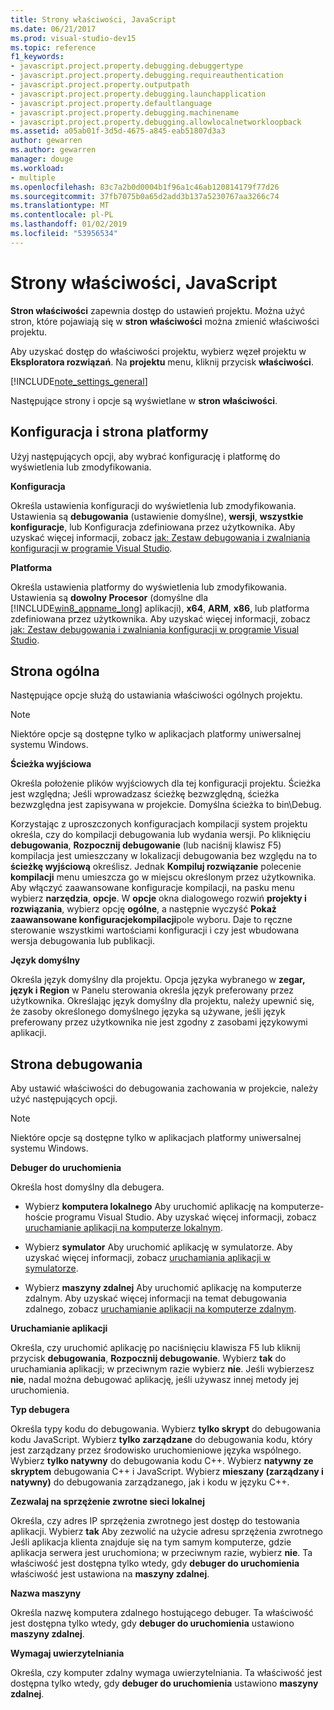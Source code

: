 ```yaml
---
title: Strony właściwości, JavaScript
ms.date: 06/21/2017
ms.prod: visual-studio-dev15
ms.topic: reference
f1_keywords:
- javascript.project.property.debugging.debuggertype
- javascript.project.property.debugging.requireauthentication
- javascript.project.property.outputpath
- javascript.project.property.debugging.launchapplication
- javascript.project.property.defaultlanguage
- javascript.project.property.debugging.machinename
- javascript.project.property.debugging.allowlocalnetworkloopback
ms.assetid: a05ab01f-3d5d-4675-a845-eab51807d3a3
author: gewarren
ms.author: gewarren
manager: douge
ms.workload:
- multiple
ms.openlocfilehash: 83c7a2b0d0004b1f96a1c46ab120814179f77d26
ms.sourcegitcommit: 37fb7075b0a65d2add3b137a5230767aa3266c74
ms.translationtype: MT
ms.contentlocale: pl-PL
ms.lasthandoff: 01/02/2019
ms.locfileid: "53956534"
---
```

# <a name="property-pages-javascript"></a>Strony właściwości, JavaScript
**Stron właściwości** zapewnia dostęp do ustawień projektu. Można użyć stron, które pojawiają się w **stron właściwości** można zmienić właściwości projektu.

Aby uzyskać dostęp do właściwości projektu, wybierz węzeł projektu w **Eksploratora rozwiązań**. Na **projektu** menu, kliknij przycisk **właściwości**.

[!INCLUDE[note_settings_general](../../data-tools/includes/note_settings_general_md.md)]

Następujące strony i opcje są wyświetlane w **stron właściwości**.

## <a name="configuration-and-platform-page"></a>Konfiguracja i strona platformy
 Użyj następujących opcji, aby wybrać konfigurację i platformę do wyświetlenia lub zmodyfikowania.

 **Konfiguracja**

 Określa ustawienia konfiguracji do wyświetlenia lub zmodyfikowania. Ustawienia są **debugowania** (ustawienie domyślne), **wersji**, **wszystkie konfiguracje**, lub Konfiguracja zdefiniowana przez użytkownika. Aby uzyskać więcej informacji, zobacz [jak: Zestaw debugowania i zwalniania konfiguracji w programie Visual Studio](../../debugger/how-to-set-debug-and-release-configurations.md).

 **Platforma**

 Określa ustawienia platformy do wyświetlenia lub zmodyfikowania. Ustawienia są **dowolny Procesor** (domyślne dla [!INCLUDE[win8_appname_long](../../debugger/includes/win8_appname_long_md.md)] aplikacji), **x64**, **ARM**, **x86**, lub platforma zdefiniowana przez użytkownika. Aby uzyskać więcej informacji, zobacz [jak: Zestaw debugowania i zwalniania konfiguracji w programie Visual Studio](../../debugger/how-to-set-debug-and-release-configurations.md).

## <a name="general-page"></a>Strona ogólna
 Następujące opcje służą do ustawiania właściwości ogólnych projektu.

> [!NOTE]
> Niektóre opcje są dostępne tylko w aplikacjach platformy uniwersalnej systemu Windows.


 **Ścieżka wyjściowa**

 Określa położenie plików wyjściowych dla tej konfiguracji projektu. Ścieżka jest względna; Jeśli wprowadzasz ścieżkę bezwzględną, ścieżka bezwzględna jest zapisywana w projekcie. Domyślna ścieżka to bin\Debug.

 Korzystając z uproszczonych konfiguracjach kompilacji system projektu określa, czy do kompilacji debugowania lub wydania wersji. Po kliknięciu **debugowania**, **Rozpocznij debugowanie** (lub naciśnij klawisz F5) kompilacja jest umieszczany w lokalizacji debugowania bez względu na to **ścieżkę wyjściową** określisz. Jednak **Kompiluj rozwiązanie** polecenie **kompilacji** menu umieszcza go w miejscu określonym przez użytkownika. Aby włączyć zaawansowane konfiguracje kompilacji, na pasku menu wybierz **narzędzia**, **opcje**. W **opcje** okna dialogowego rozwiń **projekty i rozwiązania**, wybierz opcję **ogólne**, a następnie wyczyść **Pokaż zaawansowane konfiguracjekompilacji**pole wyboru. Daje to ręczne sterowanie wszystkimi wartościami konfiguracji i czy jest wbudowana wersja debugowania lub publikacji.

 **Język domyślny**

 Określa język domyślny dla projektu. Opcja języka wybranego w **zegar, język i Region** w Panelu sterowania określa język preferowany przez użytkownika. Określając język domyślny dla projektu, należy upewnić się, że zasoby określonego domyślnego języka są używane, jeśli język preferowany przez użytkownika nie jest zgodny z zasobami językowymi aplikacji.

## <a name="debug-page"></a>Strona debugowania
 Aby ustawić właściwości do debugowania zachowania w projekcie, należy użyć następujących opcji.

> [!NOTE]
> Niektóre opcje są dostępne tylko w aplikacjach platformy uniwersalnej systemu Windows.


 **Debuger do uruchomienia**

 Określa host domyślny dla debugera.

-   Wybierz **komputera lokalnego** Aby uruchomić aplikację na komputerze-hoście programu Visual Studio. Aby uzyskać więcej informacji, zobacz [uruchamianie aplikacji na komputerze lokalnym](../../debugger/start-a-debugging-session-for-a-store-app-in-visual-studio-vb-csharp-cpp-and-xaml.md).

-   Wybierz **symulator** Aby uruchomić aplikację w symulatorze. Aby uzyskać więcej informacji, zobacz [uruchamiania aplikacji w symulatorze](../../debugger/run-windows-store-apps-in-the-simulator.md).

-   Wybierz **maszyny zdalnej** Aby uruchomić aplikację na komputerze zdalnym. Aby uzyskać więcej informacji na temat debugowania zdalnego, zobacz [uruchamianie aplikacji na komputerze zdalnym](../../debugger/run-windows-store-apps-on-a-remote-machine.md).

**Uruchamianie aplikacji**

Określa, czy uruchomić aplikację po naciśnięciu klawisza F5 lub kliknij przycisk **debugowania**, **Rozpocznij debugowanie**. Wybierz **tak** do uruchamiania aplikacji; w przeciwnym razie wybierz **nie**. Jeśli wybierzesz **nie**, nadal można debugować aplikację, jeśli używasz innej metody jej uruchomienia.

**Typ debugera**

Określa typy kodu do debugowania. Wybierz **tylko skrypt** do debugowania kodu JavaScript. Wybierz **tylko zarządzane** do debugowania kodu, który jest zarządzany przez środowisko uruchomieniowe języka wspólnego. Wybierz **tylko natywny** do debugowania kodu C++. Wybierz **natywny ze skryptem** debugowania C++ i JavaScript. Wybierz **mieszany (zarządzany i natywny)** do debugowania zarządzanego, jak i kodu w języku C++.

**Zezwalaj na sprzężenie zwrotne sieci lokalnej**

Określa, czy adres IP sprzężenia zwrotnego jest dostęp do testowania aplikacji. Wybierz **tak** Aby zezwolić na użycie adresu sprzężenia zwrotnego Jeśli aplikacja klienta znajduje się na tym samym komputerze, gdzie aplikacja serwera jest uruchomiona; w przeciwnym razie, wybierz **nie**. Ta właściwość jest dostępna tylko wtedy, gdy **debuger do uruchomienia** właściwość jest ustawiona na **maszyny zdalnej**.

**Nazwa maszyny**

Określa nazwę komputera zdalnego hostującego debuger. Ta właściwość jest dostępna tylko wtedy, gdy **debuger do uruchomienia** ustawiono **maszyny zdalnej**.

**Wymagaj uwierzytelniania**

Określa, czy komputer zdalny wymaga uwierzytelniania. Ta właściwość jest dostępna tylko wtedy, gdy **debuger do uruchomienia** ustawiono **maszyny zdalnej**.
